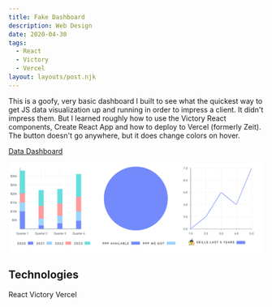 ```yaml
---
title: Fake Dashboard
description: Web Design
date: 2020-04-30
tags:
  - React
  - Victory
  - Vercel
layout: layouts/post.njk
---
```


This is a goofy, very basic dashboard I built to see what the quickest way to
get JS data visualization up and running in order to impress a client. It didn't
impress them. But I learned roughly how to use the Victory React components, Create React
App and how to deploy to Vercel (formerly Zeit). The button doesn't go anywhere,
but it does change colors on hover.

[Data Dashboard](https://ry-data-kulp.now.sh/)

![Rhombus Rose Website](/img/dashboard.png)

## Technologies

 React Victory Vercel
